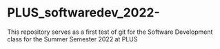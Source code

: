 # PLUS_softwaredev_2022-
This repository serves as a first test of git for the Software Development class for the Summer Semester 2022 at PLUS
